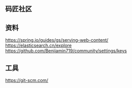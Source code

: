 ## 码匠社区

## 资料
https://spring.io/guides/gs/serving-web-content/
https://elasticsearch.cn/explore
https://github.com/Benjiamin719/community/settings/keys
## 工具
https://git-scm.com/